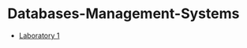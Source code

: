 # Databases-Management-Systems

* [Laboratory 1](https://github.com/DiaconuAna/Databases-Management-Systems/tree/main/Lab1)
